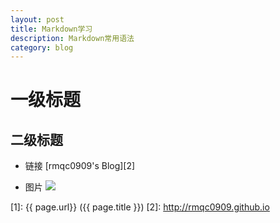 ```yaml
---
layout: post
title: Markdown学习
description: Markdown常用语法
category: blog
---
```


# 一级标题
## 二级标题

* 链接
[rmqc0909's Blog][2]

* 图片
![](http://ww4.sinaimg.cn/bmiddle/aa397b7fjw1dzplsgpdw5j.jpg)


[1]: {{ page.url}}  ({{ page.title }})
[2]: http://rmqc0909.github.io
